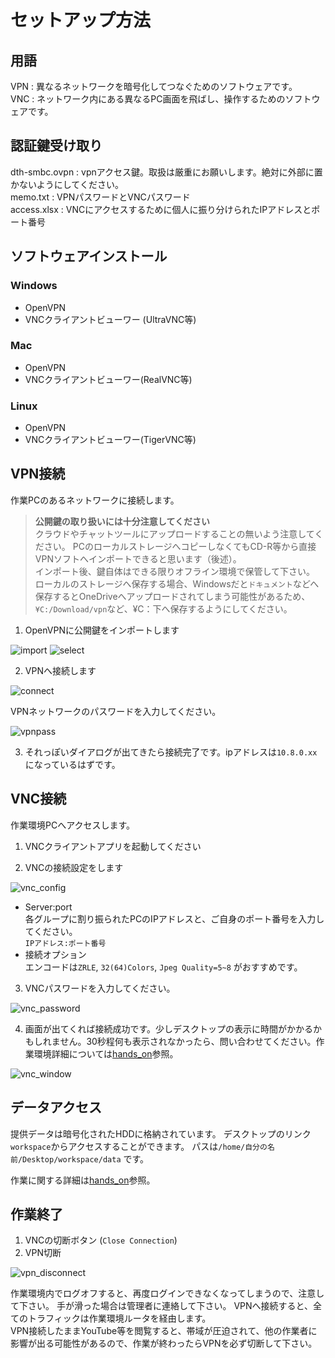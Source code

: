 # セットアップ方法
## 用語
VPN : 異なるネットワークを暗号化してつなぐためのソフトウェアです。  
VNC : ネットワーク内にある異なるPC画面を飛ばし、操作するためのソフトウェアです。

## 認証鍵受け取り
dth-smbc.ovpn : vpnアクセス鍵。取扱は厳重にお願いします。絶対に外部に置かないようにしてください。  
memo.txt : VPNパスワードとVNCパスワード  
access.xlsx : VNCにアクセスするために個人に振り分けられたIPアドレスとポート番号  

## ソフトウェアインストール
### Windows
* OpenVPN
* VNCクライアントビューワー (UltraVNC等)

### Mac
* OpenVPN
* VNCクライアントビューワー(RealVNC等)

### Linux
* OpenVPN
* VNCクライアントビューワー(TigerVNC等)

## VPN接続
作業PCのあるネットワークに接続します。  

>**公開鍵の取り扱いには十分注意してください**  
クラウドやチャットツールにアップロードすることの無いよう注意してください。
PCのローカルストレージへコピーしなくてもCD-R等から直接VPNソフトへインポートできると思います（後述）。  
インポート後、鍵自体はできる限りオフライン環境で保管して下さい。  
ローカルのストレージへ保存する場合、Windowsだと`ドキュメント`などへ保存するとOneDriveへアップロードされてしまう可能性があるため、`¥C:/Download/vpn`など、¥C：下へ保存するようにしてください。

1. OpenVPNに公開鍵をインポートします

![import](images/import_file.png)
![select](images/ovpn_file_select.png)

2. VPNへ接続します

![connect](images/conect.png)

VPNネットワークのパスワードを入力してください。

![vpnpass](images/vpn_connect.png)

3. それっぽいダイアログが出てきたら接続完了です。ipアドレスは`10.8.0.xx`になっているはずです。

## VNC接続
作業環境PCへアクセスします。  

1. VNCクライアントアプリを起動してください

2. VNCの接続設定をします

![vnc_config](images/vnc_config.png)

* Server:port  
各グループに割り振られたPCのIPアドレスと、ご自身のポート番号を入力してください。  
`IPアドレス:ポート番号`
* 接続オプション  
エンコードは`ZRLE`, `32(64)Colors`, `Jpeg Quality=5~8` がおすすめです。

3. VNCパスワードを入力してください。

![vnc_password](images/vnc_login.png)

4. 画面が出てくれば接続成功です。少しデスクトップの表示に時間がかかるかもしれません。30秒程何も表示されなかったら、問い合わせてください。作業環境詳細については[hands_on](https://github.com/kuriatsu/rwdc-remotework-manual/blob/main/hands_on.md)参照。

![vnc_window](images/connected.png)

## データアクセス
提供データは暗号化されたHDDに格納されています。
デスクトップのリンク`workspace`からアクセスすることができます。
パスは`/home/自分の名前/Desktop/workspace/data`
です。

作業に関する詳細は[hands_on](https://github.com/kuriatsu/rwdc-remotework-manual/blob/main/hands_on.md)参照。

## 作業終了
1. VNCの切断ボタン (`Close Connection`)
2. VPN切断  

![vpn_disconnect](images/disconnect.png)

作業環境内でログオフすると、再度ログインできなくなってしまうので、注意して下さい。
手が滑った場合は管理者に連絡して下さい。
VPNへ接続すると、全てのトラフィックは作業環境ルータを経由します。  
VPN接続したままYouTube等を閲覧すると、帯域が圧迫されて、他の作業者に影響が出る可能性があるので、作業が終わったらVPNを必ず切断して下さい。
